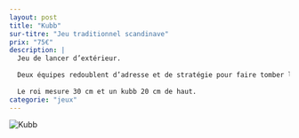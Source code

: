 ```yaml
---
layout: post
title: "Kubb"
sur-titre: "Jeu traditionnel scandinave"
prix: "75€"
description: |
  Jeu de lancer d’extérieur.
  
  Deux équipes redoublent d’adresse et de stratégie pour faire tomber les chevaliers, puis le roi !
  
  Le roi mesure 30 cm et un kubb 20 cm de haut.
categorie: "jeux"
---
```

![Kubb]({{site.baseurl}}/assets/img/produits/ludique/Kubb.png)
